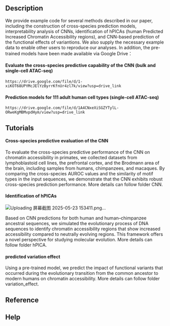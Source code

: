 ## **Description**
We provide example code for several methods described in our paper, including the construction of cross-species prediction models, interpretability analysis of CNNs, identification of hPICAs (human Predicted Increased Chromatin Accessibility regions), and CNN-based prediction of the functional effects of variantions. We also supply the necessary example data to enable other users to reproduce our analyses. In addition, the pre-trained models have been made available via Google Drive：
#### Evaluate the cross-species predictive capability of the CNN (bulk and single-cell ATAC-seq)
`https://drive.google.com/file/d/1-xiKOT68UPYMcJElYzByrrKfnUr4zl7k/view?usp=drive_link`
#### Prediction models for 111 adult human cell types (single-cell ATAC-seq)
`https://drive.google.com/file/d/1A4CNxeXiSGZYTylL-ORweKgMBMvpdHym/view?usp=drive_link`

## **Tutorials**
#### Cross-species predictive evaluation of the CNN
To evaluate the cross-species predictive performance of the CNN on chromatin accessibility in primates, we collected datasets from lymphoblastoid cell lines, the prefrontal cortex, and the Brodmann area of the brain, including samples from humans, chimpanzees, and macaques. By comparing the cross-species AUROC values and the similarity of motif types in the input sequences, we demonstrate that the CNN exhibits robust cross-species prediction performance. More details can follow folder CNN.

#### Identification of hPICAs
![Uploading 屏幕截图 2025-05-23 153411.png…]()

Based on CNN predictions for both human and human–chimpanzee ancestral sequences, we simulated the evolutionary process of DNA sequences to identify chromatin accessibility regions that show increased accessibility compared to neutrally evolving regions. This framework offers a novel perspective for studying molecular evolution. More details can follow folder hPICA.

#### predicted variation effect
Using a pre-trained model, we predict the impact of functional variants that occurred during the evolutionary transition from the common ancestor to modern humans on chromatin accessibility. More details can follow folder variation_effect.

## **Reference**
## **Help**
